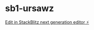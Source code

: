 # sb1-ursawz

[Edit in StackBlitz next generation editor ⚡️](https://stackblitz.com/~/github.com/mathcenas/sb1-ursawz)